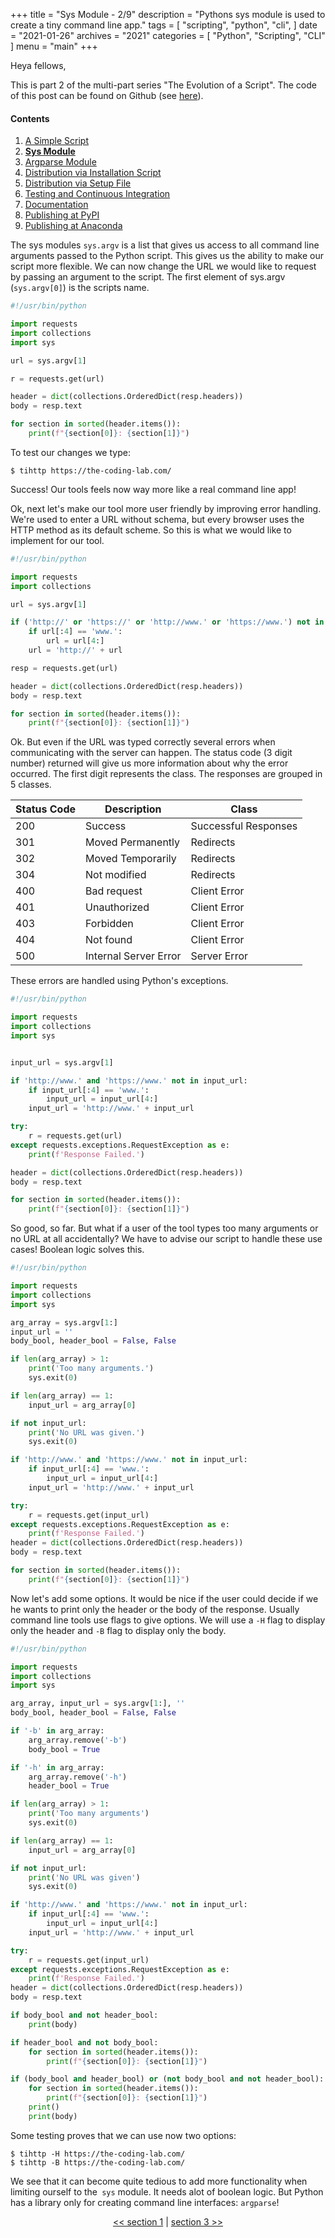 +++
title = "Sys Module - 2/9"
description = "Pythons sys module is used to create a tiny command line app."
tags = [
    "scripting",
    "python",
    "cli",
]
date = "2021-01-26"
archives = "2021"
categories = [
    "Python",
    "Scripting",
    "CLI"
]
menu = "main"
+++

Heya fellows,

This is part 2 of the multi-part series "The Evolution of a Script". The code of this post can be found on Github (see [here](https://github.com/NiklasTiede/tinyHTTPie/tree/2-Sys-Module)).

#### Contents

1. [A Simple Script](/2021/1-the-evolution-of-a-script)
2. [**Sys Module**](/2021/2-sys-module)
3. [Argparse Module](/2021/3-argparse-module/)
4. [Distribution via Installation Script](/2021/4-distribution-via-installation-script)
5. [Distribution via Setup File](/2021/5-distribution-via-setup-file)
6. [Testing and Continuous Integration](/2021/6-testing-and-continous-integration)
7. [Documentation](/2021/7-documentation)
8. [Publishing at PyPI](/2021/8-publishing-at-pypi)
9. [Publishing at Anaconda](/2021/9-publishing-at-anaconda)

The sys modules `sys.argv` is a list that gives us access to all command line arguments passed to the Python script. This gives us the ability to make our script more flexible. We can now change the URL we would like to request by passing an argument to the script. The first element of sys.argv (`sys.argv[0]`) is the scripts name.

```python
#!/usr/bin/python

import requests
import collections
import sys

url = sys.argv[1]

r = requests.get(url)

header = dict(collections.OrderedDict(resp.headers))
body = resp.text

for section in sorted(header.items()):
    print(f"{section[0]}: {section[1]}")
```

To test our changes we type:

```
$ tihttp https://the-coding-lab.com/
```

Success! Our tools feels now way more like a real command line app!

Ok, next let's make our tool more user friendly by improving error handling. We're used to enter a URL without schema, but every browser uses the HTTP method as its default scheme. So this is what we would like to implement for our tool.

```python
#!/usr/bin/python

import requests
import collections

url = sys.argv[1]

if ('http://' or 'https://' or 'http://www.' or 'https://www.') not in url:
    if url[:4] == 'www.':
        url = url[4:]
    url = 'http://' + url

resp = requests.get(url)

header = dict(collections.OrderedDict(resp.headers))
body = resp.text

for section in sorted(header.items()):
    print(f"{section[0]}: {section[1]}")
```

Ok. But even if the URL was typed correctly several errors when communicating with the server can happen. The status code (3 digit number) returned will give us more information about why the error occurred. The first digit represents the class. The responses are grouped in 5 classes.

| Status Code | Description           | Class                |
| ----------- | --------------------- | -------------------- |
| 200         | Success               | Successful Responses |
| 301         | Moved Permanently     | Redirects            |
| 302         | Moved Temporarily     | Redirects            |
| 304         | Not modified          | Redirects            |
| 400         | Bad request           | Client Error         |
| 401         | Unauthorized          | Client Error         |
| 403         | Forbidden             | Client Error         |
| 404         | Not found             | Client Error         |
| 500         | Internal Server Error | Server Error         |

These errors are handled using Python's exceptions.

```python
#!/usr/bin/python

import requests
import collections
import sys


input_url = sys.argv[1]

if 'http://www.' and 'https://www.' not in input_url:
    if input_url[:4] == 'www.':
        input_url = input_url[4:]
    input_url = 'http://www.' + input_url

try:
    r = requests.get(url)
except requests.exceptions.RequestException as e:
    print(f'Response Failed.')

header = dict(collections.OrderedDict(resp.headers))
body = resp.text

for section in sorted(header.items()):
    print(f"{section[0]}: {section[1]}")
```

So good, so far. But what if a user of the tool types too many arguments or no URL at all accidentally? We have to advise our script to handle these use cases! Boolean logic solves this.

```python
#!/usr/bin/python

import requests
import collections
import sys

arg_array = sys.argv[1:]
input_url = ''
body_bool, header_bool = False, False

if len(arg_array) > 1:
    print('Too many arguments.')
    sys.exit(0)

if len(arg_array) == 1:
    input_url = arg_array[0]

if not input_url:
    print('No URL was given.')
    sys.exit(0)

if 'http://www.' and 'https://www.' not in input_url:
    if input_url[:4] == 'www.':
        input_url = input_url[4:]
    input_url = 'http://www.' + input_url

try:
    r = requests.get(input_url)
except requests.exceptions.RequestException as e:
    print(f'Response Failed.')
header = dict(collections.OrderedDict(resp.headers))
body = resp.text

for section in sorted(header.items()):
    print(f"{section[0]}: {section[1]}")
```

Now let's add some options. It would be nice if the user could decide if we he wants to print only the header or the body of the response. Usually command line tools use flags to give options. We will use a `-H` flag to display only the header and `-B` flag to display only the body.

```python
#!/usr/bin/python

import requests
import collections
import sys

arg_array, input_url = sys.argv[1:], ''
body_bool, header_bool = False, False

if '-b' in arg_array:
    arg_array.remove('-b')
    body_bool = True

if '-h' in arg_array:
    arg_array.remove('-h')
    header_bool = True

if len(arg_array) > 1:
    print('Too many arguments')
    sys.exit(0)

if len(arg_array) == 1:
    input_url = arg_array[0]

if not input_url:
    print('No URL was given')
    sys.exit(0)

if 'http://www.' and 'https://www.' not in input_url:
    if input_url[:4] == 'www.':
        input_url = input_url[4:]
    input_url = 'http://www.' + input_url

try:
    r = requests.get(input_url)
except requests.exceptions.RequestException as e:
    print(f'Response Failed.')
header = dict(collections.OrderedDict(resp.headers))
body = resp.text

if body_bool and not header_bool:
    print(body)

if header_bool and not body_bool:
    for section in sorted(header.items()):
        print(f"{section[0]}: {section[1]}")

if (body_bool and header_bool) or (not body_bool and not header_bool):
    for section in sorted(header.items()):
        print(f"{section[0]}: {section[1]}")
    print()
    print(body)
```

Some testing proves that we can use now two options:

```
$ tihttp -H https://the-coding-lab.com/
$ tihttp -B https://the-coding-lab.com/
```

We see that it can become quite tedious to add more functionality when limiting ourself to the` sys` module. It needs alot of boolean logic. But Python has a library only for creating command line interfaces: `argparse`!

<div>
    <p align="center"><a href="/posts/1-the-evolution-of-a-script"><< section 1</a> | <a href="/posts/3-argparse-module/">section 3 >></a> </p>
</div>
